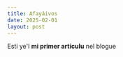 ```yaml
---
title: Afayáivos
date: 2025-02-01
layout: post
---
```


Esti ye'l **mi primer artículu** nel blogue

